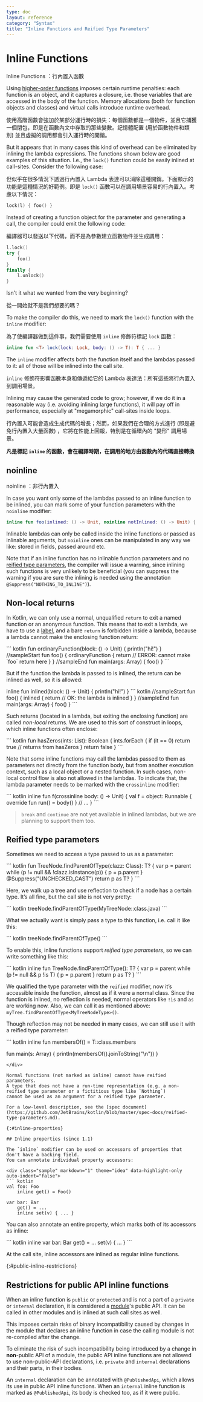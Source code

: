 ```yaml
---
type: doc
layout: reference
category: "Syntax"
title: "Inline Functions and Reified Type Parameters"
---
```


# Inline Functions

Inline Functions ：行內置入函數

Using [higher-order functions](lambdas.md) imposes certain runtime penalties: each function is an object, and it captures a closure, i.e. those variables that are accessed in the body of the function. Memory allocations (both for function objects and classes) and virtual calls introduce runtime overhead.

使用高階函數會強加於某部分運行時的損失：每個函數都是一個物件，並且它捕獲一個閉包，即是在函數內文中存取的那些變數。記憶體配置 (用於函數物件和類別) 並且虛擬的調用都會引入運行時的開銷。

But it appears that in many cases this kind of overhead can be eliminated by inlining the lambda expressions. The functions shown below are good examples of this situation. I.e., the `lock()` function could be easily inlined at call-sites. Consider the following case:

但似乎在很多情況下透過行內置入 Lambda 表達可以消除這種開銷。下面顯示的功能是這種情況的好範例。即是 `lock()` 函數可以在調用場景容易的行內置入。考慮以下情況：

``` kotlin
lock(l) { foo() }
```

Instead of creating a function object for the parameter and generating a call, the compiler could emit the following code:

編譯器可以發送以下代碼，而不是為參數建立函數物件並生成調用：

``` kotlin
l.lock()
try {
    foo()
}
finally {
    l.unlock()
}
```

Isn't it what we wanted from the very beginning?

從一開始就不是我們想要的嗎？

To make the compiler do this, we need to mark the `lock()` function with the `inline` modifier:

為了使編譯器做到這件事，我們需要使用 `inline` 修飾符標記 `lock` 函數：

``` kotlin
inline fun <T> lock(lock: Lock, body: () -> T): T { ... }
```

The `inline` modifier affects both the function itself and the lambdas passed to it: all of those will be inlined into the call site.

`inline` 修飾符影響函數本身和傳遞給它的 Lambda 表達法：所有這些將行內置入到調用場景。

Inlining may cause the generated code to grow; however, if we do it in a reasonable way (i.e. avoiding inlining large functions), it will pay off in performance, especially at "megamorphic" call-sites inside loops.

行內置入可能會造成生成代碼的增長；然而，如果我們在合理的方式進行 (即是避免行內置入大量函數) ，它將在性能上回報，特別是在循環內的 "變形" 調用場景。

**凡是標記 `inline` 的函數，會在編譯時期，在調用的地方由函數內的代碼直接轉換**

## noinline

noinline ：非行內置入

In case you want only some of the lambdas passed to an inline function to be inlined, you can mark some of your function parameters with the `noinline` modifier:

``` kotlin
inline fun foo(inlined: () -> Unit, noinline notInlined: () -> Unit) { ... }
```

Inlinable lambdas can only be called inside the inline functions or passed as inlinable arguments, but `noinline` ones can be manipulated in any way we like: stored in fields, passed around etc.

Note that if an inline function has no inlinable function parameters and no [reified type parameters](#reified-type-parameters), the compiler will issue a warning, since inlining such functions is very unlikely to be beneficial (you can suppress the warning if you are sure the inlining is needed using the annotation `@Suppress("NOTHING_TO_INLINE")`).

## Non-local returns

In Kotlin, we can only use a normal, unqualified `return` to exit a named function or an anonymous function.
This means that to exit a lambda, we have to use a [label](returns.html#return-at-labels), and a bare `return` is forbidden
inside a lambda, because a lambda cannot make the enclosing function return:

<div class="sample" markdown="1" theme="idea">
``` kotlin
fun ordinaryFunction(block: () -> Unit) {
    println("hi!")
}
//sampleStart
fun foo() {
    ordinaryFunction {
        return // ERROR: cannot make `foo` return here
    }
}
//sampleEnd
fun main(args: Array<String>) {
    foo()
}
```
</div>

But if the function the lambda is passed to is inlined, the return can be inlined as well, so it is allowed:

<div class="sample" markdown="1" theme="idea">
inline fun inlined(block: () -> Unit) {
    println("hi!")
}
``` kotlin
//sampleStart
fun foo() {
    inlined {
        return // OK: the lambda is inlined
    }
}
//sampleEnd
fun main(args: Array<String>) {
    foo()
}
```
</div>

Such returns (located in a lambda, but exiting the enclosing function) are called *non-local* returns. We are used to
this sort of construct in loops, which inline functions often enclose:

<div class="sample" markdown="1" theme="idea" data-highlight-only>
``` kotlin
fun hasZeros(ints: List<Int>): Boolean {
    ints.forEach {
        if (it == 0) return true // returns from hasZeros
    }
    return false
}
```
</div>

Note that some inline functions may call the lambdas passed to them as parameters not directly from the function body,
but from another execution context, such as a local object or a nested function. In such cases, non-local control flow
is also not allowed in the lambdas. To indicate that, the lambda parameter needs to be marked with
the `crossinline` modifier:

<div class="sample" markdown="1" theme="idea" data-highlight-only>
``` kotlin
inline fun f(crossinline body: () -> Unit) {
    val f = object: Runnable {
        override fun run() = body()
    }
    // ...
}
```
</div>

> `break` and `continue` are not yet available in inlined lambdas, but we are planning to support them too.

## Reified type parameters

Sometimes we need to access a type passed to us as a parameter:

<div class="sample" markdown="1" theme="idea" data-highlight-only>
``` kotlin
fun <T> TreeNode.findParentOfType(clazz: Class<T>): T? {
    var p = parent
    while (p != null && !clazz.isInstance(p)) {
        p = p.parent
    }
    @Suppress("UNCHECKED_CAST")
    return p as T?
}
```
</div>

Here, we walk up a tree and use reflection to check if a node has a certain type.
It’s all fine, but the call site is not very pretty:

<div class="sample" markdown="1" theme="idea" data-highlight-only>
``` kotlin
treeNode.findParentOfType(MyTreeNode::class.java)
```
</div>

What we actually want is simply pass a type to this function, i.e. call it like this:

<div class="sample" markdown="1" theme="idea" data-highlight-only>
``` kotlin
treeNode.findParentOfType<MyTreeNode>()
```
</div>

To enable this, inline functions support *reified type parameters*, so we can write something like this:

<div class="sample" markdown="1" theme="idea" data-highlight-only>
``` kotlin
inline fun <reified T> TreeNode.findParentOfType(): T? {
    var p = parent
    while (p != null && p !is T) {
        p = p.parent
    }
    return p as T?
}
```
</div>

We qualified the type parameter with the `reified` modifier, now it’s accessible inside the function,
almost as if it were a normal class. Since the function is inlined, no reflection is needed, normal operators like `!is`
and `as` are working now. Also, we can call it as mentioned above: `myTree.findParentOfType<MyTreeNodeType>()`.

Though reflection may not be needed in many cases, we can still use it with a reified type parameter:

<div class="sample" markdown="1" theme="idea" data-highlight-only>
``` kotlin
inline fun <reified T> membersOf() = T::class.members

fun main(s: Array<String>) {
    println(membersOf<StringBuilder>().joinToString("\n"))
}
```
</div>

Normal functions (not marked as inline) cannot have reified parameters.
A type that does not have a run-time representation (e.g. a non-reified type parameter or a fictitious type like `Nothing`)
cannot be used as an argument for a reified type parameter.

For a low-level description, see the [spec document](https://github.com/JetBrains/kotlin/blob/master/spec-docs/reified-type-parameters.md).

{:#inline-properties}

## Inline properties (since 1.1)

The `inline` modifier can be used on accessors of properties that don't have a backing field.
You can annotate individual property accessors:

<div class="sample" markdown="1" theme="idea" data-highlight-only auto-indent="false">
​``` kotlin
val foo: Foo
    inline get() = Foo()

var bar: Bar
    get() = ...
    inline set(v) { ... }
```
</div>

You can also annotate an entire property, which marks both of its accessors as inline:

<div class="sample" markdown="1" theme="idea" data-highlight-only auto-indent="false">
``` kotlin
inline var bar: Bar
    get() = ...
    set(v) { ... }
```
</div>

At the call site, inline accessors are inlined as regular inline functions.

{:#public-inline-restrictions}

## Restrictions for public API inline functions

When an inline function is `public` or `protected` and is not a part of a `private` or `internal` declaration, it is considered a [module](visibility-modifiers.html#modules)'s public API. It can be called in other modules and is inlined at such call sites as well.

This imposes certain risks of binary incompatibility caused by changes in the module that declares an inline function in case the calling module is not re-compiled after the change.

To eliminate the risk of such incompatibility being introduced by a change in **non**-public API of a module, the public API inline functions are not allowed to use non-public-API declarations, i.e. `private` and `internal` declarations and their parts, in their bodies.

An `internal` declaration can be annotated with `@PublishedApi`, which allows its use in public API inline functions. When an `internal` inline function is marked as `@PublishedApi`, its body is checked too, as if it were public.

